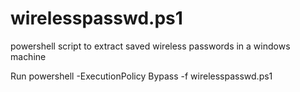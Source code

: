 # wirelesspasswd.ps1
powershell script to extract saved wireless passwords in a windows machine  

Run powershell -ExecutionPolicy Bypass -f wirelesspasswd.ps1
